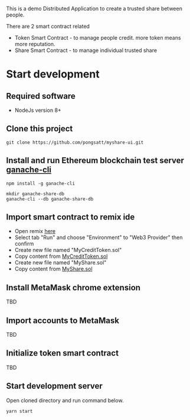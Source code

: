 This is a demo Distributed Application to create a trusted share between people.

There are 2 smart contract related
* Token Smart Contract - to manage people credit. more token means more reputation.
* Share Smart Contract - to manage individual trusted share

# Start development

## Required software

* NodeJs version 8+

## Clone this project

```
git clone https://github.com/pongsatt/myshare-ui.git
```

## Install and run Ethereum blockchain test server [ganache-cli](https://github.com/trufflesuite/ganache-cli)

```
npm install -g ganache-cli

mkdir ganache-share-db
ganache-cli --db ganache-share-db
```

## Import smart contract to remix ide

* Open remix [here](https://remix.ethereum.org/#optimize=true&version=soljson-v0.4.24+commit.e67f0147.js)
* Select tab "Run" and choose "Environment" to "Web3 Provider" then confirm
* Create new file named "MyCreditToken.sol"
* Copy content from [MyCreditToken.sol](https://raw.githubusercontent.com/pongsatt/myshare-ui/master/smartcontracts/MyCreditToken.sol)
* Create new file named "MyShare.sol"
* Copy content from [MyShare.sol]((https://raw.githubusercontent.com/pongsatt/myshare-ui/master/smartcontracts/MyShare.sol))


## Install MetaMask chrome extension
TBD

## Import accounts to MetaMask
TBD

## Initialize token smart contract
TBD

## Start development server

Open cloned directory and run command below.

```
yarn start
```